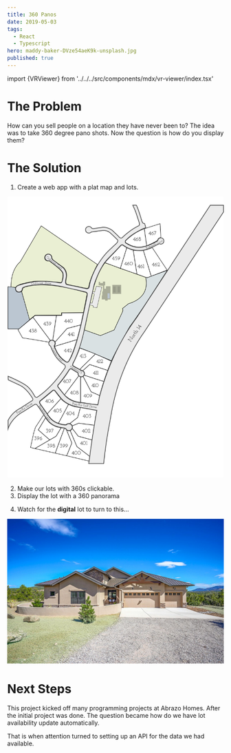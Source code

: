 ```yaml
---
title: 360 Panos
date: 2019-05-03
tags:
  - React
  - Typescript
hero: maddy-baker-DVze54aeK9k-unsplash.jpg
published: true
---
```

import {VRViewer} from '../../../src/components/mdx/vr-viewer/index.tsx'

# The Problem
How can you sell people on a location they have never been to? The idea was to take 360 degree pano shots. Now the question is how do you display them?

# The Solution
1. Create a web app with a plat map and lots.

![plat](Plat.svg)

2. Make our lots with 360s clickable.
3. Display the lot with a 360 panorama

<VRViewer />

4. Watch for the **digital** lot to turn to this...



![model home](721e7d424f61ff2845c9d48ec02956d7-uncropped_scaled_within_1344_1008.jpeg)


# Next Steps

This project kicked off many programming projects at Abrazo Homes. After the initial project was done. The question became how do we have lot availability update automatically.

That is when attention turned to setting up an API for the data we had available.
